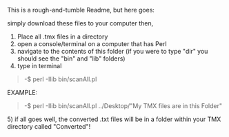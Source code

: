 This is a rough-and-tumble Readme, but here goes:<br>

simply download these files to your computer then,<br>

1) Place all .tmx files in a directory<br>
2) open a console/terminal on a computer that has Perl<br>
3) navigate to the contents of this folder (if you were to type "dir" you should see the "bin" and "lib" folders)<br>
4) type in terminal<br>
<blockquote>
  -$ perl -Ilib bin/scanAll.pl <the directory of the TMX files>
</blockquote>

EXAMPLE:
<blockquote>
  -$ perl -Ilib bin/scanAll.pl ../Desktop/"My TMX files are in this Folder"
</blockquote>
5) if all goes well, the converted .txt files will be in a folder within your TMX directory called "Converted"!
